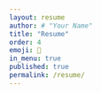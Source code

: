 ```yaml
---
layout: resume
author: # "Your Name"
title: "Resume"
order: 4
emoji: 📜
in_menu: true
published: true
permalink: /resume/
---
```


<!-- There is no need to put anything here -->

